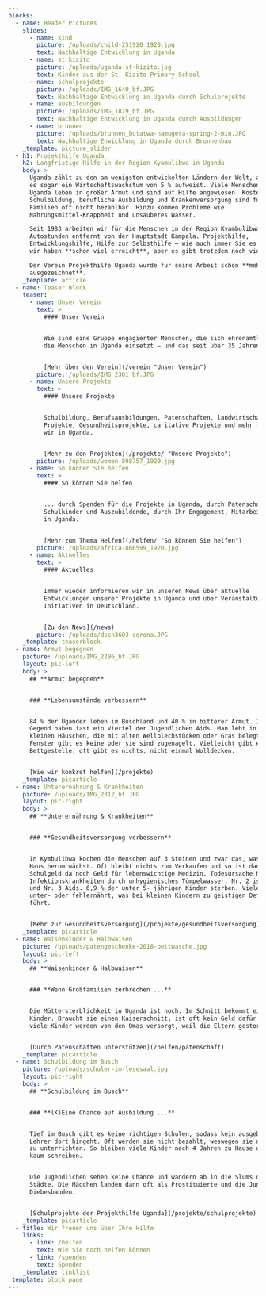 ```yaml
---
blocks:
  - name: Header Pictures
    slides:
      - name: kind
        picture: /uploads/child-251920_1920.jpg
        text: Nachhaltige Entwicklung in Uganda
      - name: st kizito
        picture: /uploads/uganda-st-kizito.jpg
        text: Kinder aus der St. Kizito Primary School
      - name: schulprojekte
        picture: /uploads/IMG_1640_bf.JPG
        text: Nachhaltige Entwicklung in Uganda durch Schulprojekte
      - name: ausbildungen
        picture: /uploads/IMG_1829_bf.JPG
        text: Nachhaltige Entwicklung in Uganda durch Ausbildungen
      - name: brunnen
        picture: /uploads/brunnen_butatwa-namugera-spring-2-min.JPG
        text: Nachhaltige Enwicklung in Uganda durch Brunnenbau
    _template: picture_slider
  - h1: Projekthilfe Uganda
    h2: Langfristige Hilfe in der Region Kyamulibwa in Uganda
    body: >
      Uganda zählt zu den am wenigsten entwickelten Ländern der Welt, auch wenn
      es sogar ein Wirtschaftswachstum von 5 % aufweist. Viele Menschen in
      Uganda leben in großer Armut und sind auf Hilfe angewiesen. Kosten für
      Schulbildung, berufliche Ausbildung und Krankenversorgung sind für arme
      Familien oft nicht bezahlbar. Hinzu kommen Probleme wie
      Nahrungsmittel-Knappheit und unsauberes Wasser.

      Seit 1983 arbeiten wir für die Menschen in der Region Kyambulibwa, etwa 3
      Autostunden entfernt von der Hauptstadt Kampala. Projekthilfe,
      Entwicklungshilfe, Hilfe zur Selbsthilfe – wie auch immer Sie es nennen –
      wir haben **schon viel erreicht**, aber es gibt trotzdem noch viel zu tun.

      Der Verein Projekthilfe Uganda wurde für seine Arbeit schon **mehrfach
      ausgezeichnet**.
    _template: article
  - name: Teaser Block
    teaser:
      - name: Unser Verein
        text: >
          #### Unser Verein


          Wie sind eine Gruppe engagierter Menschen, die sich ehrenamtlich für
          die Menschen in Uganda einsetzt – und das seit über 35 Jahren.


          [Mehr über den Verein](/verein "Unser Verein")
        picture: /uploads/IMG_2301_bf.JPG
      - name: Unsere Projekte
        text: >
          #### Unsere Projekte


          Schulbildung, Berufsausbildungen, Patenschaften, landwirtschaftliche
          Projekte, Gesundheitsprojekte, caritative Projekte und mehr fördern
          wir in Uganda.


          [Mehr zu den Projekten](/projekte/ "Unsere Projekte")
        picture: /uploads/women-898757_1920.jpg
      - name: So können Sie helfen
        text: >
          #### So können Sie helfen


          ... durch Spenden für die Projekte in Uganda, durch Patenschaften für
          Schulkinder und Auszubildende, durch Ihr Engagement, Mitarbeit vor Ort
          in Uganda.


          [Mehr zum Thema Helfen](/helfen/ "So können Sie helfen")
        picture: /uploads/africa-866599_1920.jpg
      - name: Aktuelles
        text: >
          #### Aktuelles


          Immer wieder informieren wir in unseren News über aktuelle
          Entwicklungen unserer Projekte in Uganda und über Veranstaltungen &
          Initiativen in Deutschland.


          [Zu den News](/news)
        picture: /uploads/dscn3603_corona.JPG
    _template: teaserblock
  - name: Armut begegnen
    picture: /uploads/IMG_2296_bf.JPG
    layout: pic-left
    body: >
      ## **Armut begegnen**


      ### **Lebensumstände verbessern**


      84 % der Ugander leben im Buschland und 40 % in bitterer Armut. In unserer
      Gegend haben fast ein Viertel der Jugendlichen Aids. Man lebt in sehr
      kleinen Häuschen, die mit alten Wellblechstücken oder Gras belegt sind.
      Fenster gibt es keine oder sie sind zugenagelt. Vielleicht gibt es 1-2
      Bettgestelle, oft gibt es nichts, nicht einmal Wolldecken.


      [Wie wir konkret helfen](/projekte)
    _template: picarticle
  - name: Unterernährung & Krankheiten
    picture: /uploads/IMG_2312_bf.JPG
    layout: pic-right
    body: >
      ## **Unterernährung & Krankheiten**


      ### **Gesundheitsversorgung verbessern**


      In Kymbulibwa kochen die Menschen auf 3 Steinen und zwar das, was um das
      Haus herum wächst. Oft bleibt nichts zum Verkaufen und so ist dann weder
      Schulgeld da noch Geld für lebenswichtige Medizin. Todesursache Nr. 1 sind
      Infektionskrankheiten durch unhygienisches Tümpelwasser, Nr. 2 ist Malaria
      und Nr. 3 Aids. 6,9 % der unter 5- jährigen Kinder sterben. Viele sind
      unter- oder fehlernährt, was bei kleinen Kindern zu geistigen Defiziten
      führt.


      [Mehr zur Gesundheitsversorgung](/projekte/gesundheitsversorgung)
    _template: picarticle
  - name: Waisenkinder & Halbwaisen
    picture: /uploads/patengeschenke-2018-bettwasche.jpg
    layout: pic-left
    body: >
      ## **Waisenkinder & Halbwaisen**


      ### **Wenn Großfamilien zerbrechen ...**


      Die Müttersterblichkeit in Uganda ist hoch. Im Schnitt bekommt eine Frau 8
      Kinder. Braucht sie einen Kaiserschnitt, ist oft kein Geld dafür da. Sehr
      viele Kinder werden von den Omas versorgt, weil die Eltern gestorben sind.


      [Durch Patenschaften unterstützen](/helfen/patenschaft)
    _template: picarticle
  - name: Schulbildung im Busch
    picture: /uploads/schuler-im-lesesaal.jpg
    layout: pic-right
    body: >
      ## **Schulbildung im Busch**


      ### **(K)Eine Chance auf Ausbildung ...**


      Tief im Busch gibt es keine richtigen Schulen, sodass kein ausgebildeter
      Lehrer dort hingeht. Oft werden sie nicht bezahlt, weswegen sie nur ab und
      zu unterrichten. So bleiben viele Kinder nach 4 Jahren zu Hause und können
      kaum schreiben.


      Die Jugendlichen sehen keine Chance und wandern ab in die Slums der
      Städte. Die Mädchen landen dann oft als Prostituierte und die Jungen in
      Diebesbanden.


      [Schulprojekte der Projekthilfe Uganda](/projekte/schulprojekte)
    _template: picarticle
  - title: Wir freuen uns über Ihre Hilfe
    links:
      - link: /helfen
        text: Wie Sie noch helfen können
      - link: /spenden
        text: Spenden
    _template: linklist
_template: block_page
---
```


